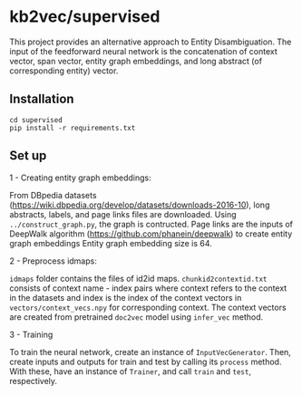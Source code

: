 # kb2vec/supervised 

This project provides an alternative approach to Entity Disambiguation. The input of the feedforward neural network is the concatenation of context vector, span vector, entity graph embeddings, and long abstract (of corresponding entity) vector. 

Installation
-----------

```
cd supervised
pip install -r requirements.txt
```

Set up
-----------

1 -  Creating entity graph embeddings:

From DBpedia datasets (https://wiki.dbpedia.org/develop/datasets/downloads-2016-10), long 
abstracts, labels, and page links files are downloaded. Using `../construct_graph.py`, the graph is contructed.
Page links are the inputs of DeepWalk  algorithm (https://github.com/phanein/deepwalk) to create entity graph embeddings 
Entity graph embedding size is 64.

2 - Preprocess idmaps:

`idmaps` folder contains the files of id2id maps. `chunkid2contextid.txt` consists of context name - index pairs where
 context refers to the context in the datasets and index is the index of the context vectors in `vectors/context_vecs.npy` 
 for corresponding context. The context vectors are created from pretrained `doc2vec` model using `infer_vec` method.
 
 3 - Training
 
 To train the neural network, create an instance of `InputVecGenerator`. Then, create
 inputs and outputs for train and test by calling its `process` method. With these, 
 have an instance of `Trainer`, and call `train` and `test`, respectively.
